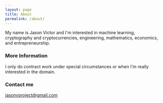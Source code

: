 ```yaml
---
layout: page
title: About
permalink: /about/
---
```


My name is Jason Victor and I'm interested in machine learning, cryptography and cryptocurrencies, engineering, mathematics, economics, and entrepreneurship.

### More Information

I only do contract work under special circumstances or when I'm really interested in the domain.

### Contact me

[jasonvproject@gmail.com](mailto:jasonvproject@gmail.com)
